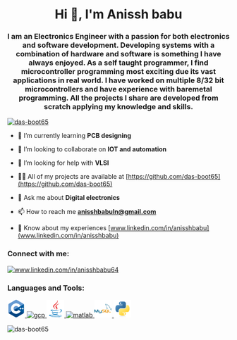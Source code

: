 <h1 align="center">Hi 👋, I'm Anissh babu</h1>
<h3 align="center">I am an Electronics Engineer with a passion for both electronics and software development. Developing systems with a combination of hardware and software is something I have always enjoyed. As a self taught programmer, I find microcontroller programming most exciting due its vast applications in real world. I have worked on multiple 8/32 bit microcontrollers and have experience with baremetal programming. All the projects I share are developed from scratch applying my knowledge and skills.</h3>

<p align="left"> <a href="https://github.com/ryo-ma/github-profile-trophy"><img src="https://github-profile-trophy.vercel.app/?username=das-boot65" alt="das-boot65" /></a> </p>

- 🌱 I’m currently learning **PCB designing**

- 👯 I’m looking to collaborate on **IOT and automation**

- 🤝 I’m looking for help with **VLSI**

- 👨‍💻 All of my projects are available at [https://github.com/das-boot65](https://github.com/das-boot65)

- 💬 Ask me about **Digital electronics**

- 📫 How to reach me **anisshbabuln@gmail.com**

- 📄 Know about my experiences [www.linkedin.com/in/anisshbabu](www.linkedin.com/in/anisshbabu)

<h3 align="left">Connect with me:</h3>
<p align="left">
<a href="https://linkedin.com/in/www.linkedin.com/in/anisshbabu64" target="blank"><img align="center" src="https://raw.githubusercontent.com/rahuldkjain/github-profile-readme-generator/master/src/images/icons/Social/linked-in-alt.svg" alt="www.linkedin.com/in/anisshbabu64" height="30" width="40" /></a>
</p>

<h3 align="left">Languages and Tools:</h3>
<p align="left"> <a href="https://www.w3schools.com/cpp/" target="_blank" rel="noreferrer"> <img src="https://raw.githubusercontent.com/devicons/devicon/master/icons/cplusplus/cplusplus-original.svg" alt="cplusplus" width="40" height="40"/> </a> <a href="https://cloud.google.com" target="_blank" rel="noreferrer"> <img src="https://www.vectorlogo.zone/logos/google_cloud/google_cloud-icon.svg" alt="gcp" width="40" height="40"/> </a> <a href="https://www.java.com" target="_blank" rel="noreferrer"> <img src="https://raw.githubusercontent.com/devicons/devicon/master/icons/java/java-original.svg" alt="java" width="40" height="40"/> </a> <a href="https://www.mathworks.com/" target="_blank" rel="noreferrer"> <img src="https://upload.wikimedia.org/wikipedia/commons/2/21/Matlab_Logo.png" alt="matlab" width="40" height="40"/> </a> <a href="https://www.mysql.com/" target="_blank" rel="noreferrer"> <img src="https://raw.githubusercontent.com/devicons/devicon/master/icons/mysql/mysql-original-wordmark.svg" alt="mysql" width="40" height="40"/> </a> <a href="https://www.python.org" target="_blank" rel="noreferrer"> <img src="https://raw.githubusercontent.com/devicons/devicon/master/icons/python/python-original.svg" alt="python" width="40" height="40"/> </a> </p>

<p><img align="center" src="https://github-readme-stats.vercel.app/api/top-langs?username=das-boot65&show_icons=true&locale=en&layout=compact" alt="das-boot65" /></p>

